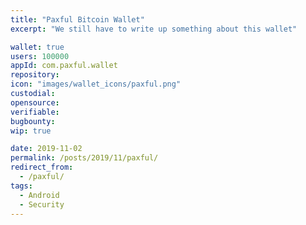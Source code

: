 ```yaml
---
title: "Paxful Bitcoin Wallet"
excerpt: "We still have to write up something about this wallet"

wallet: true
users: 100000
appId: com.paxful.wallet
repository:
icon: "images/wallet_icons/paxful.png"
custodial:
opensource:
verifiable:
bugbounty:
wip: true

date: 2019-11-02
permalink: /posts/2019/11/paxful/
redirect_from:
  - /paxful/
tags:
  - Android
  - Security
---
```

